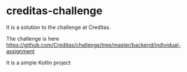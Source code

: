 # creditas-challenge

It is a solution to the challenge at Creditas. 

The challenge is here <https://github.com/Creditas/challenge/tree/master/backend/individual-assignment>

It is a simple Kotlin project
